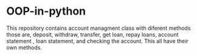# OOP-in-python
This repository contains account managment class with diferent methods those are, deposit, withdraw, transfer, get loan, repay loans, account statement , loan statement, and checking the account. This all have their own methods.
